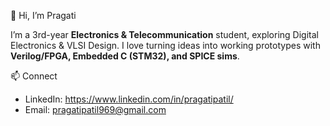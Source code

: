 👋 Hi, I’m Pragati

I’m a 3rd-year **Electronics & Telecommunication** student, exploring Digital Electronics & VLSI Design. I love turning ideas into working prototypes with **Verilog/FPGA, Embedded C (STM32), and SPICE sims**.

📫 Connect
- LinkedIn: https://www.linkedin.com/in/pragatipatil/
- Email: pragatipatil969@gmail.com
